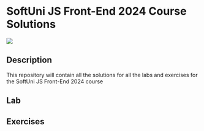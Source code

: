 # SoftUni JS Front-End 2024 Course Solutions

![](https://geps.dev/progress/5,5)



## Description

This repository will contain all the solutions for all the labs and exercises for the SoftUni JS Front-End 2024 course
## Lab
## Exercises